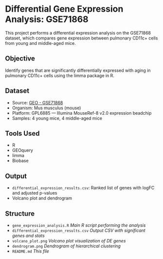 # Differential Gene Expression Analysis: GSE71868

This project performs a differential expression analysis on the GSE71868 dataset, which compares gene expression between pulmonary CD11c+ cells from young and middle-aged mice.

## Objective

Identify genes that are significantly differentially expressed with aging in pulmonary CD11c+ cells using the limma package in R.

## Dataset

- Source: [GEO - GSE71868](https://www.ncbi.nlm.nih.gov/geo/query/acc.cgi?acc=GSE71868)
- Organism: Mus musculus (mouse)
- Platform: GPL6885 — Illumina MouseRef-8 v2.0 expression beadchip
- Samples: 4 young mice, 4 middle-aged mice

## Tools Used

- R
- GEOquery
- limma
- Biobase

## Output

- `differential_expression_results.csv`: Ranked list of genes with logFC and adjusted p-values
- Volcano plot and dendrogram

## Structure
- `gene_expression_analysis.R` *Main R script performing the analysis*
- `differential_expression_results.csv` *Output CSV with significant genes and stats*
- `volcano_plot.png` *Volcano plot visualization of DE genes*
- `dendrogram.png` *Dendrogram of hierarchical clustering*
- `README.md` *This file*
